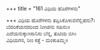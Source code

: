 +++
title = "161 ವಿಧಿಯ ಹೊರೆಗಳನು"

+++
ವಿಧಿಯ ಹೊರೆಗಳನು ತಪ್ಪಿಸಿಕೊಳುವನೆಲ್ಲಿಹನು?।  
ಬೆದರಿಕೆಯನದರಿಂದ ನೀಗಿಪನು ಸಖನು॥  
ಎದೆಯನುಕ್ಕಾಗಿಸಾನಿಸು ಬೆನ್ನ, ತುಟಿಯ ಬಿಗಿ।  
ವಿಧಿಯಗಸ, ನೀಂ ಕತ್ತೆ - ಮಂಕುತಿಮ್ಮ॥  
